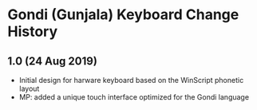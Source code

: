 Gondi (Gunjala) Keyboard Change History
=======================================

1.0 (24 Aug 2019)
-----------------
* Initial design for harware keyboard based on the WinScript phonetic layout
* MP: added a unique touch interface optimized for the Gondi language
